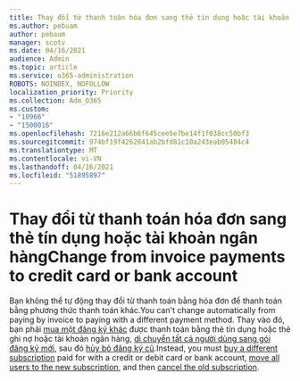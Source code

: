```yaml
---
title: Thay đổi từ thanh toán hóa đơn sang thẻ tín dụng hoặc tài khoản ngân hàng
ms.author: pebuam
author: pebaum
manager: scotv
ms.date: 04/16/2021
audience: Admin
ms.topic: article
ms.service: o365-administration
ROBOTS: NOINDEX, NOFOLLOW
localization_priority: Priority
ms.collection: Adm_O365
ms.custom:
- "10966"
- "1500016"
ms.openlocfilehash: 7216e212a66b6f645cee5e7be14f1f038cc50bf3
ms.sourcegitcommit: 974bf19f4262841ab2bfd81c10a243eab05484c4
ms.translationtype: MT
ms.contentlocale: vi-VN
ms.lasthandoff: 04/16/2021
ms.locfileid: "51895897"
---
```

# <a name="change-from-invoice-payments-to-credit-card-or-bank-account"></a><span data-ttu-id="4be1e-102">Thay đổi từ thanh toán hóa đơn sang thẻ tín dụng hoặc tài khoản ngân hàng</span><span class="sxs-lookup"><span data-stu-id="4be1e-102">Change from invoice payments to credit card or bank account</span></span>

<span data-ttu-id="4be1e-103">Bạn không thể tự động thay đổi từ thanh toán bằng hóa đơn để thanh toán bằng phương thức thanh toán khác.</span><span class="sxs-lookup"><span data-stu-id="4be1e-103">You can't change automatically from paying by invoice to paying with a different payment method.</span></span> <span data-ttu-id="4be1e-104">Thay vào đó, bạn phải [mua một đăng ký khác](https://docs.microsoft.com/microsoft-365/commerce/try-or-buy-microsoft-365#buy-a-different-subscription) được thanh toán bằng thẻ tín dụng hoặc thẻ ghi nợ hoặc tài khoản ngân hàng, [di chuyển tất cả người dùng sang gói đăng ký mới](https://docs.microsoft.com/microsoft-365/commerce/subscriptions/move-users-different-subscription), sau đó [hủy bỏ đăng ký cũ](https://docs.microsoft.com/microsoft-365/commerce/subscriptions/cancel-your-subscription).</span><span class="sxs-lookup"><span data-stu-id="4be1e-104">Instead, you must [buy a different subscription](https://docs.microsoft.com/microsoft-365/commerce/try-or-buy-microsoft-365#buy-a-different-subscription) paid for with a credit or debit card or bank account, [move all users to the new subscription](https://docs.microsoft.com/microsoft-365/commerce/subscriptions/move-users-different-subscription), and then [cancel the old subscription](https://docs.microsoft.com/microsoft-365/commerce/subscriptions/cancel-your-subscription).</span></span> 